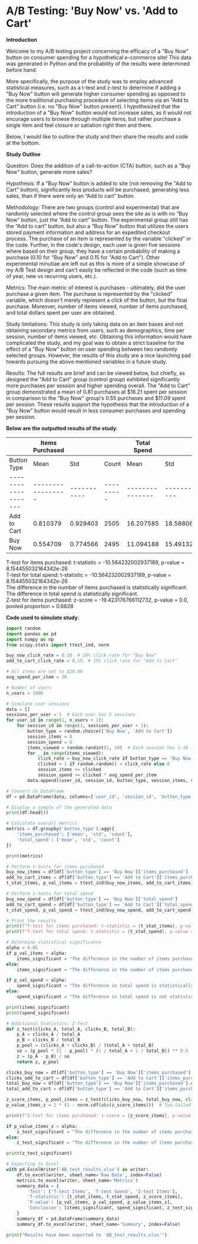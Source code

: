 # A/B Testing: 'Buy Now' vs. 'Add to Cart'

**Introduction**

Welcome to my A/B testing project concerning the efficacy of a "Buy Now" button on consumer spending for a hypothetical e-commerce site! This data was generated in Python and the probability of the results were determined before hand. 

More specifically, the purpose of the study was to employ advanced statistical measures, such as a t-test and z-test to determine if adding a "Buy Now" button will generate higher consumer spending as opposed to the more traditional purchasing procedure of selecting items via an "Add to Cart" button (i.e. no "Buy Now" button present). I hypothesized that the introduction of a "Buy Now" button would not increase sales, as it would not encurage users to browse through multiple items, but rather purchase a single item and feel closure or satiation right then and there. 

Below, I would like to outline the study and then share the results and code at the bottom.

**Study Outline**

Question: Does the addition of a call-to-action (CTA) button, such as a "Buy Now" button, generate more sales?

Hypothesis: If a “Buy Now” button is added to site (not removing the "Add to Cart" button), significantly less products will be purchased, generating less sales, than if there were only an “Add to cart” button.

Methodology: There are two groups (control and experimental) that are randomly selected where the control group sees the site as is with no “Buy Now” button, just the “Add to cart” button. The experimental group still has the “Add to cart” button, but also a “Buy Now” button that utilizes the users stored payment information and address for an expedited checkout process. The purchase of an item is represented by the variable "clicked" in the code. Further, in the code's design, each user is given five sessions where based on their group, they have a certain probability of making a purchase (0.10 for "Buy Now" and 0.15 for "Add to Cart"). Other experimental minutiae are left out as this is more of a simple showcase of my A/B Test design and can't easily be reflected in the code (such as time of year, new vs recurring users, etc.). 

Metrics: The main metric of interest is purchases - ultimately, did the user purchase a given item. The purchase is represented by the "clicked" variable, which doesn't merely represent a click of the button, but the final purchase. Moreover, number of items viewed, number of items purchased, and total dollars spent per user are obtained. 

Study limitations: This study is only taking data on an item bases and not obtaining secondary metrics from users, such as demographics, time per session, number of items viewed, etc. Obtaining this information would have complicated the study, and my goal was to obtain a strict baseline for the effect of a "Buy Now" button on user spending between two randomly selected groups. However, the results of this study are a nice launching pad towards pursuing the above mentioned variables in a future study. 

Results: The full results are brief and can be viewed below, but chiefly, as designed the "Add to Cart" group (control group) exhibited significantly more purchases per session and higher spending overall. The "Add to Cart" group demonstrated a mean of 0.81 purchases at $16.21 spent per session in comparison to the "Buy Now" group's 0.55 purchases and $11.09 spent per session. These results support the hypothesis that the introduction of a "Buy Now" button would result in less consumer purchases and spending per session.  


**Below are the outputted results of the study**:

|                   | Items Purchased |           |         | Total Spend   |           |         |
|-------------------|-----------------|-----------|---------|---------------|-----------|---------|
| Button Type       | Mean            | Std       | Count   | Mean          | Std       | Count   |
|-------------------|-----------------|-----------|---------|---------------|-----------|---------|
| Add to Cart       | 0.810379        | 0.929403  | 2505    | 16.207585     | 18.588061 | 2505    |
| Buy Now           | 0.554709        | 0.774566  | 2495    | 11.094188     | 15.491323 | 2495    |


T-test for items purchased: t-statistic = -10.564232002937189, p-value = 8.154455032164342e-26  
T-test for total spend: t-statistic = -10.564232002937189, p-value = 8.154455032164342e-26  
The difference in the number of items purchased is statistically significant.  
The difference in total spend is statistically significant.  
Z-test for items purchased: z-score = -19.423176766112732, p-value = 0.0, pooled proportion = 0.6828  


**Code used to simulate study**:

```python
import random
import pandas as pd
import numpy as np
from scipy.stats import ttest_ind, norm

buy_now_click_rate = 0.10  # 10% click rate for "Buy Now"
add_to_cart_click_rate = 0.15  # 15% click rate for "Add to Cart"

# All items are set to $20.00
avg_spend_per_item = 20

# Number of users
n_users = 1000

# Simulate user sessions
data = []
sessions_per_user = 5  # Each user has 5 sessions
for user_id in range(1, n_users + 1):
    for session_id in range(1, sessions_per_user + 1):
        button_type = random.choice(['Buy Now', 'Add to Cart'])
        session_items = 0
        session_spend = 0
        items_viewed = random.randint(1, 10)  # Each session has 1-10 items viewed
        for _ in range(items_viewed):
            click_rate = buy_now_click_rate if button_type == 'Buy Now' else add_to_cart_click_rate
            clicked = 1 if random.random() < click_rate else 0
            session_items += clicked
            session_spend += clicked * avg_spend_per_item
        data.append((user_id, session_id, button_type, session_items, session_spend))

# Convert to DataFrame
df = pd.DataFrame(data, columns=['user_id', 'session_id', 'button_type', 'items_purchased', 'total_spend'])

# Display a sample of the generated data
print(df.head())

# Calculate overall metrics
metrics = df.groupby('button_type').agg({
    'items_purchased': ['mean', 'std', 'count'],
    'total_spend': ['mean', 'std', 'count']
})

print(metrics)

# Perform t-tests for items purchased
buy_now_items = df[df['button_type'] == 'Buy Now']['items_purchased']
add_to_cart_items = df[df['button_type'] == 'Add to Cart']['items_purchased']
t_stat_items, p_val_items = ttest_ind(buy_now_items, add_to_cart_items)

# Perform t-tests for total spend
buy_now_spend = df[df['button_type'] == 'Buy Now']['total_spend']
add_to_cart_spend = df[df['button_type'] == 'Add to Cart']['total_spend']
t_stat_spend, p_val_spend = ttest_ind(buy_now_spend, add_to_cart_spend)

# Print the results
print(f"T-test for items purchased: t-statistic = {t_stat_items}, p-value = {p_val_items}")
print(f"T-test for total spend: t-statistic = {t_stat_spend}, p-value = {p_val_spend}")

# Determine statistical significance
alpha = 0.05
if p_val_items < alpha:
    items_significant = "The difference in the number of items purchased is statistically significant."
else:
    items_significant = "The difference in the number of items purchased is not statistically significant."

if p_val_spend < alpha:
    spend_significant = "The difference in total spend is statistically significant."
else:
    spend_significant = "The difference in total spend is not statistically significant."

print(items_significant)
print(spend_significant)

# Additional Statistics: Z-Test
def z_test(clicks_A, total_A, clicks_B, total_B):
    p_A = clicks_A / total_A
    p_B = clicks_B / total_B
    p_pool = (clicks_A + clicks_B) / (total_A + total_B)
    se = (p_pool * (1 - p_pool) * (1 / total_A + 1 / total_B)) ** 0.5
    z = (p_A - p_B) / se
    return z, p_pool

clicks_buy_now = df[df['button_type'] == 'Buy Now']['items_purchased'].sum()
clicks_add_to_cart = df[df['button_type'] == 'Add to Cart']['items_purchased'].sum()
total_buy_now = df[df['button_type'] == 'Buy Now']['items_purchased'].count()
total_add_to_cart = df[df['button_type'] == 'Add to Cart']['items_purchased'].count()

z_score_items, p_pool_items = z_test(clicks_buy_now, total_buy_now, clicks_add_to_cart, total_add_to_cart)
p_value_items_z = 2 * (1 - norm.cdf(abs(z_score_items)))  # Two-tailed test

print(f"Z-test for items purchased: z-score = {z_score_items}, p-value = {p_value_items_z}, pooled proportion = {p_pool_items}")

if p_value_items_z < alpha:
    z_test_significant = "The difference in the number of items purchased is statistically significant (Z-test)."
else:
    z_test_significant = "The difference in the number of items purchased is not statistically significant (Z-test)."

print(z_test_significant)

# Exporting to Excel
with pd.ExcelWriter('AB_test_results.xlsx') as writer:
    df.to_excel(writer, sheet_name='Raw Data', index=False)
    metrics.to_excel(writer, sheet_name='Metrics')
    summary_data = {
        'Test': ['T-test Items', 'T-test Spend', 'Z-test Items'],
        'T-statistic': [t_stat_items, t_stat_spend, z_score_items],
        'P-value': [p_val_items, p_val_spend, p_value_items_z],
        'Conclusion': [items_significant, spend_significant, z_test_significant]
    }
    summary_df = pd.DataFrame(summary_data)
    summary_df.to_excel(writer, sheet_name='Summary', index=False)

print("Results have been exported to 'AB_test_results.xlsx'")

```
